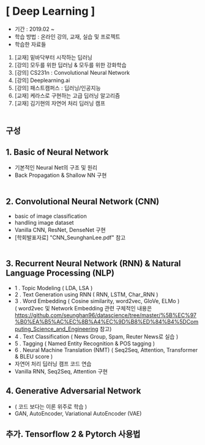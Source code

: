 # [ Deep Learning ] 

- 기간 : 2019.02 ~
- 학습 방법 : 온라인 강의, 교재, 실습 및 프로젝트
- 학습한 자료들 </br>
1) [교재] 밑바닥부터 시작하는 딥러닝
2) [강의] 모두를 위한 딥러닝 & 모두를 위한 강화학습
2) [강의] CS231n : Convolutional Neural Network
4) [강의] Deeplearning.ai
5) [강의] 패스트캠퍼스 : 딥러닝/인공지능
5) [교재] 케라스로 구현하는 고급 딥러닝 알고리즘
6) [교재] 김기현의 자연어 처리 딥러닝 캠프 </br> </br>

## 구성
## 1. Basic of Neural Network
- 기본적인 Neural Net의 구조 및 원리
- Back Propagation & Shallow NN 구현 </br> </br>

## 2. Convolutional Neural Network (CNN)
- basic of image classification
- handling image dataset
- Vanilla CNN, ResNet, DenseNet 구현
- [학회발표자료] "CNN_SeunghanLee.pdf" 참고 </br> </br>

## 3. Recurrent Neural Network (RNN) & Natural Language Processing (NLP) 
- 1 . Topic Modeling ( LDA, LSA )
- 2 . Text Generation using RNN ( RNN, LSTM, Char_RNN )
- 3 . Word Embedding ( Cosine similarity, word2vec, GloVe, ELMo ) </br>
( word2vec 및 Network Embedding 관련 구체적인 내용은 https://github.com/seunghan96/datascience/tree/master/%5B%EC%97%B0%EA%B5%AC%EC%8B%A4%EC%9D%B8%ED%84%B4%5DComputing_Science_and_Engineering 참고) 
- 4 . Text Classification ( News Group, Spam, Reuter News로 실습 )
- 5 . Tagging ( Named Entity Recognition & POS tagging )
- 6 . Neural Machine Translation (NMT) ( Seq2Seq, Attention, Transformer & BLEU score )
- 자연어 처리 딥러닝 캠프 코드 연습
- Vanilla RNN, Seq2Seq, Attention 구현

## 4. Generative Adversarial Network
- ( 코드 보다는 이론 위주로 학습 )
- GAN, AutoEncoder, Variational AutoEncoder (VAE)

## 추가. Tensorflow 2 & Pytorch 사용법
